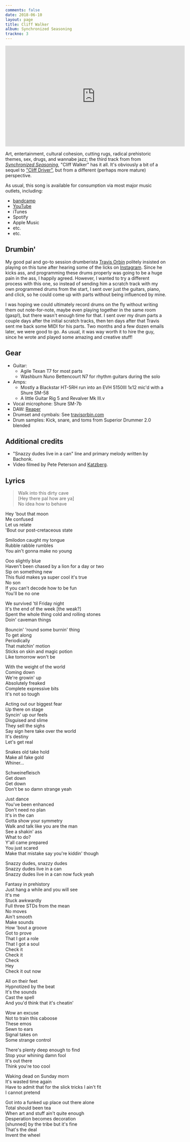```yaml
---
comments: false
date: 2018-06-10
layout: page
title: Cliff Walker
album: Synchronized Seasoning
trackno: 3
---
```


<iframe width="560" height="315" src="https://www.youtube.com/embed/6libkwvjRlQ"
frameborder="0" allowfullscreen></iframe>

Art, entertainment, cultural cohesion, cutting rugs,
radical prehistoric themes, sex, drugs, and wannabe jazz;
the third track from
from [_Synchronized Seasoning_](/music/synchronized-seasoning),
"Cliff Walker" has it all.
It's obviously a bit of a sequel to
["Cliff Driver"](/music/songs-these-are-songs/cliff-driver),
but from a different (perhaps more mature) perspective.

As usual, this song is available for consumption via most major music outlets,
including:

* [bandcamp](https://petepeterson.bandcamp.com/album/synchronized-seasoning)
* [YouTube](https://youtu.be/6libkwvjRlQ)
* iTunes
* Spotify
* Apple Music
* etc.
* etc.


## Drumbin'

My good pal and go-to session drumberista
[Travis Orbin](http://travisorbin.com)
politely insisted on playing on this tune after hearing some of the licks on
[Instagram](https://instagram.com/petepppeterson).
Since he kicks ass,
and programming these drums properly was going to be a huge pain in the ass,
I happily agreed.
However, I wanted to try a different process with this one,
so instead of sending him
a scratch track with my own programmed drums from the start,
I sent over just the guitars, piano, and click,
so he could come up with parts without being influenced by mine.

I was hoping we could ultimately record drums on the fly without writing them out note-for-note,
maybe even playing together in the same room (gasp!),
but there wasn't enough time for that.
I sent over my drum parts a couple days after the initial scratch tracks,
then ten days after that Travis sent me back some MIDI for his parts.
Two months and a few dozen emails later, we were good to go.
As usual, it was way worth it to hire the guy,
since he wrote and played some amazing and creative stuff!


## Gear

* Guitar:
  * Agile Texan T7 for most parts
  * Washburn Nuno Bettencourt N7 for rhythm guitars during the solo
* Amps:
  * Mostly a Blackstar HT-5RH run into an EVH 5150III 1x12 mic'd with a
    Shure SM-58
  * A little Guitar Rig 5 and Revalver Mk III.v
* Vocal microphone: Shure SM-7b
* DAW: [Reaper](https://www.reaper.fm/)
* Drumset and cymbals: See [travisorbin.com](http://travisorbin.com/equipment.htm)
* Drum samples: Kick, snare, and toms from Superior Drummer 2.0 blended


## Additional credits

* "Snazzy dudes live in a can" line and primary melody written by Bachonk.
* Video filmed by Pete Peterson and [Katzberg](https://soundcloud.com/katzberg).


## Lyrics

>Walk into this dirty cave<br>
[Hey there pal how are ya]<br>
No idea how to behave
>
Hey 'bout that moon<br>
Me confused<br>
Let us relate<br>
'Bout our post-cretaceous state
>
Smilodon caught my tongue<br>
Rubble rabble rumbles<br>
You ain't gonna make no young
>
Ooo slightly blue<br>
Haven't been chased by a lion for a day or two<br>
Sip on something new<br>
This fluid makes ya super cool it's true<br>
No son<br>
If you can't decode how to be fun<br>
You'll be no one
>
We survived 'til Friday night<br>
It's the end of the week [the weak?]<br>
Spent the whole thing cold and rolling stones<br>
Doin' caveman things
>
Bouncin' 'round some burnin' thing<br>
To get along<br>
Periodically<br>
That matchin' motion<br>
Sticks on skin and magic potion<br>
Like tomorrow won't be
>
With the weight of the world<br>
Coming down<br>
We're growin' up<br>
Absolutely freaked<br>
Complete expressive bits<br>
It's not so tough
>
Acting out our biggest fear<br>
Up there on stage<br>
Syncin' up our feels<br>
Disguised and slime<br>
They sell the sighs<br>
Say sign here take over the world<br>
It's destiny<br>
Let's get real
>
Snakes old take hold<br>
Make all fake gold<br>
Whiner...
>
Schweinefleisch<br>
Get down<br>
Get down<br>
Don't be so damn strange yeah
>
Just dance<br>
You've been enhanced<br>
Don't need no plan<br>
It's in the can<br>
Gotta show your symmetry<br>
Walk and talk like you are the man<br>
See a shakin' ass<br>
What to do?<br>
Y'all came prepared<br>
You just scared<br>
Make that mistake say you're kiddin' though
>
Snazzy dudes, snazzy dudes<br>
Snazzy dudes live in a can<br>
Snazzy dudes live in a can now fuck yeah
>
Fantasy in prehistory<br>
Just hang a while and you will see<br>
It's me<br>
Stuck awkwardly<br>
Full three STDs from the mean<br>
No moves<br>
Ain't smooth<br>
Make sounds<br>
How 'bout a groove<br>
Got to prove<br>
That I got a role<br>
That I got a soul<br>
Check it<br>
Check it<br>
Check<br>
Hey<br>
Check it out now
>
All on their feet<br>
Hypnotized by the beat<br>
It's the sounds<br>
Cast the spell<br>
And you'd think that it's cheatin'
>
Wow an excuse<br>
Not to train this caboose<br>
These emos<br>
Sewn to ears<br>
Signal takes on<br>
Some strange control
>
There's plenty deep enough to find<br>
Stop your whining damn fool<br>
It's out there<br>
Think you're too cool
>
Waking dead on Sunday morn<br>
It's wasted time again<br>
Have to admit that for the slick tricks I ain't fit<br>
I cannot pretend
>
Got into a funked up place out there alone<br>
Total should been tea<br>
When art and stuff ain't quite enough<br>
Desperation becomes decoration<br>
[shunned] by the tribe but it's fine<br>
That's the deal<br>
Invent the wheel
